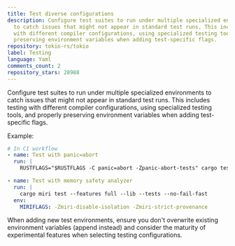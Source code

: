 ```yaml
---
title: Test diverse configurations
description: Configure test suites to run under multiple specialized environments
  to catch issues that might not appear in standard test runs. This includes testing
  with different compiler configurations, using specialized testing tools, and properly
  preserving environment variables when adding test-specific flags.
repository: tokio-rs/tokio
label: Testing
language: Yaml
comments_count: 2
repository_stars: 28988
---
```


Configure test suites to run under multiple specialized environments to catch issues that might not appear in standard test runs. This includes testing with different compiler configurations, using specialized testing tools, and properly preserving environment variables when adding test-specific flags.

Example:
```yaml
# In CI workflow
- name: Test with panic=abort
  run: |
    RUSTFLAGS="$RUSTFLAGS -C panic=abort -Zpanic-abort-tests" cargo test --workspace --all-features

- name: Test with memory safety analyzer
  run: |
    cargo miri test --features full --lib --tests --no-fail-fast
  env:
    MIRIFLAGS: -Zmiri-disable-isolation -Zmiri-strict-provenance
```

When adding new test environments, ensure you don't overwrite existing environment variables (append instead) and consider the maturity of experimental features when selecting testing configurations.